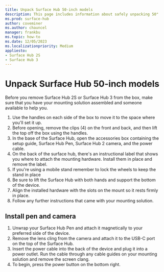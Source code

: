 ```yaml
---
title: Unpack Surface Hub 50-inch models
description: This page includes information about safely unpacking 50" models of Surface Hub 2S and Surface Hub 3.
ms.prod: surface-hub
author: coveminer
ms.author: chauncel
manager: frankbu
ms.topic: how-to
ms.date: 12/05/2023
ms.localizationpriority: Medium
appliesto:
- Surface Hub 2S
- Surface Hub 3
---
```


# Unpack Surface Hub 50-inch models

Before you remove Surface Hub 2S or Surface Hub 3 from the box, make sure that you have your mounting solution assembled and someone available to help you.

1. Use the handles on each side of the box to move it to the space where you'll set it up.
2. Before opening, remove the clips (4) on the front and back, and then lift the top off the box using the handles.
3. In the base of the Surface Hub, open the accessories box containing the setup guide, Surface Hub Pen, Surface Hub 2 camera, and the power cable.
4. On the back of the surface hub, there's an instructional label that shows you where to attach the mounting hardware. Install them in place and remove the label.
5. If you're using a mobile stand remember to lock the wheels to keep the stand in place
6. Be sure to lift the Surface Hub with both hands and support the bottom of the device.
7. Align the installed hardware with the slots on the mount so it rests firmly in place.
8. Follow any further instructions that came with your mounting solution.

## Install pen and camera

1. Unwrap your Surface Hub Pen and attach it magnetically to your preferred side of the device.
2. Remove the lens cling from the camera and attach it to the USB-C port on the top of the Surface Hub.
3. Insert the power cable into the back of the device and plug it into a power outlet. Run the cable through any cable guides on your mounting solution and remove the screen clang.
4. To begin, press the power button on the bottom right.
